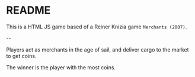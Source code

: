 # README

This is a HTML JS game based of a Reiner Knizia game `Merchants (2007)`.

--

Players act as merchants in the age of sail, and deliver cargo to the market to get coins. 

The winner is the player with the most coins.
